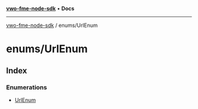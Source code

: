 [**vwo-fme-node-sdk**](../../README.md) • **Docs**

---

[vwo-fme-node-sdk](../../modules.md) / enums/UrlEnum

# enums/UrlEnum

## Index

### Enumerations

- [UrlEnum](enumerations/UrlEnum.md)
